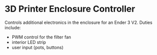 # 3D Printer Enclosure Controller

Controls additional electronics in the enclosure for an Ender 3 V2. Duties include:

- PWM control for the filter fan
- interior LED strip
- user input (pots, buttons)
